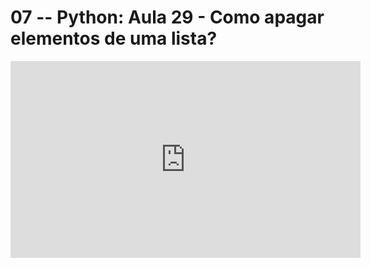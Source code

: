 # 07 -- Python: Aula 29 - Como apagar elementos de uma lista?

<iframe 
        width="560" 
        height="315" 
        src="https://www.youtube.com/embed/SkRqeyPLKkI" 
        title="YouTube video player" 
        frameborder="0" 
        allow="accelerometer; autoplay; clipboard-write; encrypted-media; gyroscope; picture-in-picture" 
        allowfullscreen
        >
</iframe>

